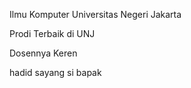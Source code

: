 Ilmu Komputer Universitas Negeri Jakarta

Prodi Terbaik di UNJ

Dosennya Keren

hadid sayang si bapak